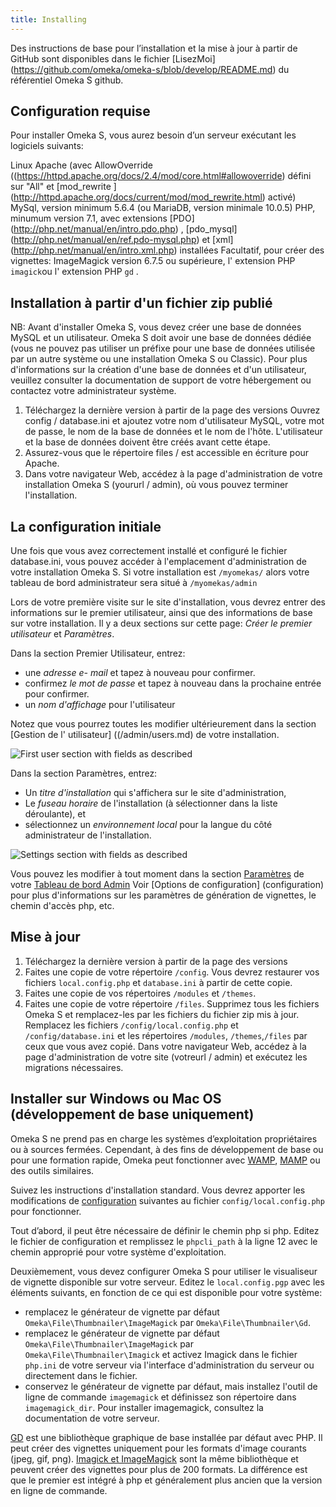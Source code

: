 ```yaml
---
title: Installing
---
```

Des instructions de base pour l’installation et la mise à jour à partir de GitHub sont disponibles dans le fichier [LisezMoi] (https://github.com/omeka/omeka-s/blob/develop/README.md) du référentiel Omeka S github.


## Configuration requise

Pour installer Omeka S, vous aurez besoin d’un serveur exécutant les logiciels suivants:

Linux
Apache (avec AllowOverride ((https://httpd.apache.org/docs/2.4/mod/core.html#allowoverride) défini sur "All" et [mod_rewrite ] (http://httpd.apache.org/docs/current/mod/mod_rewrite.html) activé)
MySql, version minimum 5.6.4 (ou MariaDB, version minimale 10.0.5)
PHP, minumum version 7.1, avec extensions [PDO] (http://php.net/manual/en/intro.pdo.php) , [pdo_mysql] (http://php.net/manual/en/ref.pdo-mysql.php) et [xml] (http://php.net/manual/en/intro.xml.php) installées
Facultatif, pour créer des vignettes: ImageMagick version 6.7.5 ou supérieure, l' extension PHP `imagick`ou l' extension PHP `gd` .


## Installation à partir d'un fichier zip publié

NB: Avant d'installer Omeka S, vous devez créer une base de données MySQL et un utilisateur. Omeka S doit avoir une base de données dédiée (vous ne pouvez pas utiliser un préfixe pour une base de données utilisée par un autre système ou une installation Omeka S ou Classic). Pour plus d'informations sur la création d'une base de données et d'un utilisateur, veuillez consulter la documentation de support de votre hébergement ou contactez votre administrateur système.

1. Téléchargez la dernière version à partir de la page des versions
Ouvrez config / database.ini et ajoutez votre nom d'utilisateur MySQL, votre mot de passe, le nom de la base de données et le nom de l'hôte. L'utilisateur et la base de données doivent être créés avant cette étape.
1. Assurez-vous que le répertoire files / est accessible en écriture pour Apache.
1. Dans votre navigateur Web, accédez à la page d'administration de votre installation Omeka S (yoururl / admin), où vous pouvez terminer l'installation.



## La configuration initiale

Une fois que vous avez correctement installé et configuré le fichier database.ini, vous pouvez accéder à l'emplacement d'administration de votre installation Omeka S. Si votre installation est `/myomekas/` alors votre tableau de bord administrateur sera situé à `/myomekas/admin`

Lors de votre première visite sur le site d'installation, vous devrez entrer des informations sur le premier utilisateur, ainsi que des informations de base sur votre installation. Il y a deux sections sur cette page: *Créer le premier utilisateur* et *Paramètres*.

Dans la section Premier Utilisateur, entrez:

- une *adresse e- mail* et tapez à nouveau pour confirmer.
- confirmez *le mot de passe* et tapez à nouveau dans la prochaine entrée pour confirmer.
- un *nom d'affichage* pour l'utilisateur

Notez que vous pourrez toutes les modifier ultérieurement dans la section [Gestion de l' utilisateur] ((/admin/users.md) de votre installation.


![First user section with fields as described](/files/installOmekaS1.png)

Dans la section Paramètres, entrez:

- Un *titre d'installation* qui s'affichera sur le site d'administration,
- Le *fuseau horaire* de l'installation (à sélectionner dans la liste déroulante), et
- sélectionnez un *environnement local* pour la langue du côté administrateur de l'installation.

![Settings section with fields as described](/files/installOmekaS2.png)

Vous pouvez les modifier à tout moment dans la section [Paramètres](/admin/settings.md)  de votre [Tableau de bord Admin](/admin-dashboard.md)
Voir [Options de configuration] (configuration) pour plus d'informations sur les paramètres de génération de vignettes, le chemin d'accès php, etc.

## Mise à jour
1. Téléchargez la dernière version à partir de la page des versions
1. Faites une copie de votre répertoire `/config`. Vous devrez restaurer vos fichiers `local.config.php` et `database.ini` à partir de cette copie.
1. Faites une copie de vos répertoires  `/modules` et `/themes`.
1. Faites une copie de votre répertoire `/files`.
Supprimez tous les fichiers Omeka S et remplacez-les par les fichiers du fichier zip mis à jour.
Remplacez les fichiers `/config/local.config.php` et `/config/database.ini`  et les répertoires `/modules`, `/themes`,`/files` par ceux que vous avez copié.
Dans votre navigateur Web, accédez à la page d'administration de votre site (votreurl / admin) et exécutez les migrations nécessaires.


## Installer sur Windows ou Mac OS (développement de base uniquement)

Omeka S ne prend pas en charge les systèmes d’exploitation propriétaires ou à sources fermées. Cependant, à des fins de développement de base ou pour une formation rapide, Omeka peut fonctionner avec  [WAMP](http://www.wampserver.com), [MAMP](https://www.mamp.info) ou des outils similaires.

Suivez les instructions d'installation standard. Vous devrez apporter les modifications de  [configuration](../configuration/) suivantes au fichier `config/local.config.php` pour fonctionner.

Tout d’abord, il peut être nécessaire de définir le chemin php si php. Editez le fichier de configuration et remplissez le `phpcli_path` à la ligne 12 avec le chemin approprié pour votre système d'exploitation.

Deuxièmement, vous devez configurer Omeka S pour utiliser le visualiseur de vignette disponible sur votre serveur. Editez le `local.config.pgp` avec les éléments suivants, en fonction de ce qui est disponible pour votre système:

- remplacez le générateur de vignette par défaut `Omeka\File\Thumbnailer\ImageMagick` par `Omeka\File\Thumbnailer\Gd`.
- remplacez  le générateur de vignette par défaut `Omeka\File\Thumbnailer\ImageMagick` par `Omeka\File\Thumbnailer\Imagick` et activez Imagick dans le fichier `php.ini` de votre serveur via l'interface d'administration du serveur ou directement dans le fichier.
- conservez le générateur de vignette par défaut, mais installez l'outil de ligne de commande `imagemagick` et définissez son répertoire dans `imagemagick_dir`. Pour installer imagemagick, consultez la documentation de votre serveur.

[GD](https://secure.php.net/manual/en/intro.image.php) est une bibliothèque graphique de base installée par défaut avec PHP. Il peut créer des vignettes uniquement pour les formats d'image courants (jpeg, gif, png). [Imagick et ImageMagick](https://www.imagemagick.org) sont la même bibliothèque et peuvent créer des vignettes pour plus de 200 formats. La différence est que le premier est intégré à php et généralement plus ancien que la version en ligne de commande.
